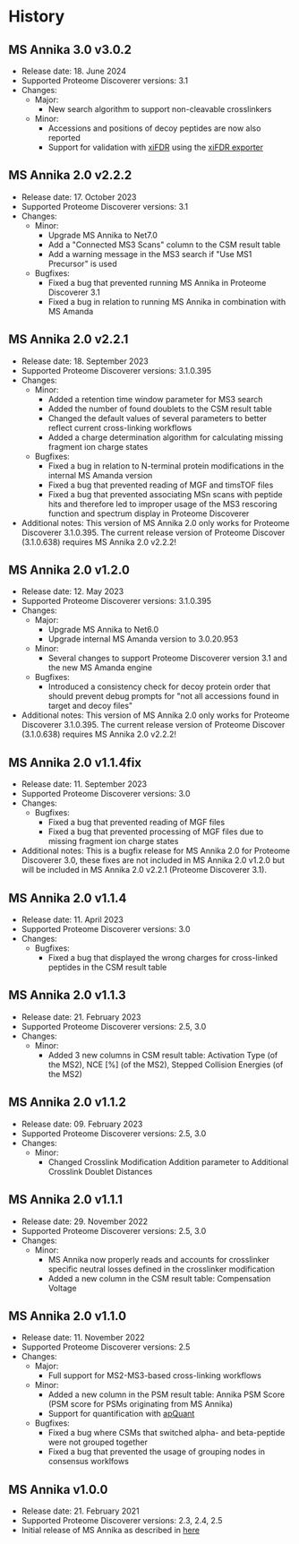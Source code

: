 # History

## MS Annika 3.0 v3.0.2

- Release date: 18. June 2024
- Supported Proteome Discoverer versions: 3.1
- Changes:
  - Major:
    - New search algorithm to support non-cleavable crosslinkers
  - Minor:
    - Accessions and positions of decoy peptides are now also reported
    - Support for validation with [xiFDR](https://www.rappsilberlab.org/software/xifdr/) using the [xiFDR exporter](https://github.com/hgb-bin-proteomics/MSAnnika_exporters)

## MS Annika 2.0 v2.2.2

- Release date: 17. October 2023
- Supported Proteome Discoverer versions: 3.1
- Changes:
  - Minor:
    - Upgrade MS Annika to Net7.0
    - Add a "Connected MS3 Scans" column to the CSM result table
    - Add a warning message in the MS3 search if "Use MS1 Precursor" is used
  - Bugfixes:
    - Fixed a bug that prevented running MS Annika in Proteome Discoverer 3.1
    - Fixed a bug in relation to running MS Annika in combination with MS Amanda

## MS Annika 2.0 v2.2.1

- Release date: 18. September 2023
- Supported Proteome Discoverer versions: 3.1.0.395
- Changes:
  - Minor:
    - Added a retention time window parameter for MS3 search
    - Added the number of found doublets to the CSM result table
    - Changed the default values of several parameters to better reflect current cross-linking workflows
    - Added a charge determination algorithm for calculating missing fragment ion charge states
  - Bugfixes:
    - Fixed a bug in relation to N-terminal protein modifications in the internal MS Amanda version
    - Fixed a bug that prevented reading of MGF and timsTOF files
    - Fixed a bug that prevented associating MSn scans with peptide hits and therefore led to improper usage of the MS3 rescoring function and spectrum display in Proteome Discoverer
- Additional notes: This version of MS Annika 2.0 only works for Proteome Discoverer 3.1.0.395. The current release version of Proteome Discover (3.1.0.638) requires MS Annika 2.0 v2.2.2!

## MS Annika 2.0 v1.2.0

- Release date: 12. May 2023
- Supported Proteome Discoverer versions: 3.1.0.395
- Changes:
  - Major:
    - Upgrade MS Annika to Net6.0
    - Upgrade internal MS Amanda version to 3.0.20.953
  - Minor:
    - Several changes to support Proteome Discoverer version 3.1 and the new MS Amanda engine
  - Bugfixes:
    - Introduced a consistency check for decoy protein order that should prevent debug prompts for "not all accessions found in target and decoy files"
- Additional notes: This version of MS Annika 2.0 only works for Proteome Discoverer 3.1.0.395. The current release version of Proteome Discover (3.1.0.638) requires MS Annika 2.0 v2.2.2!

## MS Annika 2.0 v1.1.4fix

- Release date: 11. September 2023
- Supported Proteome Discoverer versions: 3.0
- Changes:
  - Bugfixes:
    - Fixed a bug that prevented reading of MGF files
    - Fixed a bug that prevented processing of MGF files due to missing fragment ion charge states
- Additional notes: This is a bugfix release for MS Annika 2.0 for Proteome Discoverer 3.0, these fixes are not included in MS Annika 2.0 v1.2.0 but will be included in MS Annika 2.0 v2.2.1 (Proteome Discoverer 3.1).

## MS Annika 2.0 v1.1.4

- Release date: 11. April 2023
- Supported Proteome Discoverer versions: 3.0
- Changes:
  - Bugfixes:
    - Fixed a bug that displayed the wrong charges for cross-linked peptides in the CSM result table

## MS Annika 2.0 v1.1.3

- Release date: 21. February 2023
- Supported Proteome Discoverer versions: 2.5, 3.0
- Changes:
  - Minor:
    - Added 3 new columns in CSM result table: Activation Type (of the MS2), NCE [%] (of the MS2), Stepped Collision Energies (of the MS2)

## MS Annika 2.0 v1.1.2

- Release date: 09. February 2023
- Supported Proteome Discoverer versions: 2.5, 3.0
- Changes:
  - Minor:
    - Changed Crosslink Modification Addition parameter to Additional Crosslink Doublet Distances

## MS Annika 2.0 v1.1.1

- Release date: 29. November 2022
- Supported Proteome Discoverer versions: 2.5, 3.0
- Changes:
  - Minor:
    - MS Annika now properly reads and accounts for crosslinker specific neutral losses defined in the crosslinker modification
    - Added a new column in the CSM result table: Compensation Voltage

## MS Annika 2.0 v1.1.0

- Release date: 11. November 2022
- Supported Proteome Discoverer versions: 2.5
- Changes:
  - Major:
    - Full support for MS2-MS3-based cross-linking workflows
  - Minor:
    - Added a new column in the PSM result table: Annika PSM Score (PSM score for PSMs originating from MS Annika)
    - Support for quantification with [apQuant](https://ms.imp.ac.at/index.php?action=apQuant)
  - Bugfixes:
    - Fixed a bug where CSMs that switched alpha- and beta-peptide were not grouped together
    - Fixed a bug that prevented the usage of grouping nodes in consensus worklfows

## MS Annika v1.0.0

- Release date: 21. February 2021
- Supported Proteome Discoverer versions: 2.3, 2.4, 2.5
- Initial release of MS Annika as described in [here](https://doi.org/10.1021/acs.jproteome.0c01000)
